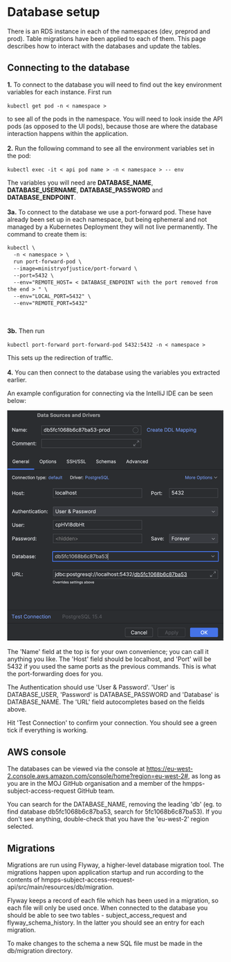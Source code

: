 # Database setup

There is an RDS instance in each of the namespaces (dev, preprod and prod). Table migrations have been applied to each of them. This page describes how to interact with the databases and update the tables.

## Connecting to the database
**1.** To connect to the database you will need to find out the key environment variables for each instance. First run

`kubectl get pod -n < namespace >`

to see all of the pods in the namespace. You will need to look inside the API pods (as opposed to the UI pods), because those are where the database interaction happens within the application. 
<br/><br/>
**2.** Run the following command to see all the environment variables set in the pod:

`kubectl exec -it < api pod name > -n < namespace > -- env`

The variables you will need are **DATABASE_NAME**, **DATABASE_USERNAME**, **DATABASE_PASSWORD** and **DATABASE_ENDPOINT**.
<br/><br/>
**3a.** To connect to the database we use a port-forward pod. These have already been set up in each namespace, but being ephemeral and not managed by a Kubernetes Deployment they will not live permanently. The command to create them is:
```Shell
kubectl \
  -n < namespace > \
  run port-forward-pod \
  --image=ministryofjustice/port-forward \
  --port=5432 \
  --env="REMOTE_HOST= < DATABASE_ENDPOINT with the port removed from the end > " \
  --env="LOCAL_PORT=5432" \
  --env="REMOTE_PORT=5432"
  ```
<br/><br/>
**3b.** Then run

`kubectl port-forward port-forward-pod 5432:5432 -n < namespace >`

This sets up the redirection of traffic.
<br/><br/>
**4.** You can then connect to the database using the variables you extracted earlier.

An example configuration for connecting via the IntelliJ IDE can be seen below:

<img src="intellijdbconnect.png" alt="intellijdbconnect" width="500"/>

The 'Name' field at the top is for your own convenience; you can call it anything you like.
The 'Host' field should be localhost, and 'Port' will be 5432 if you used the same ports as the previous commands. This is what the port-forwarding does for you.

The Authentication should use 'User & Password'. 'User' is DATABASE_USER, 'Password' is DATABASE_PASSWORD and 'Database' is DATABASE_NAME. The 'URL' field autocompletes based on the fields above.

Hit 'Test Connection' to confirm your connection. You should see a green tick if everything is working.

## AWS console
The databases can be viewed via the console at https://eu-west-2.console.aws.amazon.com/console/home?region=eu-west-2#, as long as you are in the MOJ GitHub organisation and a member of the hmpps-subject-access-request GitHub team. 

You can search for the DATABASE_NAME, removing the leading 'db' (eg. to find database db5fc1068b6c87ba53, search for 5fc1068b6c87ba53). If you don't see anything, double-check that you have the 'eu-west-2' region selected.


## Migrations
Migrations are run using Flyway, a higher-level database migration tool. The migrations happen upon application startup and run according to the contents of hmpps-subject-access-request-api/src/main/resources/db/migration. 

Flyway keeps a record of each file which has been used in a migration, so each file will only be used once. When connected to the database you should be able to see two tables - subject_access_request and flyway_schema_history. In the latter you should see an entry for each migration. 

To make changes to the schema a new SQL file must be made in the db/migration directory. 